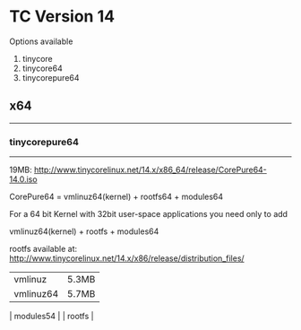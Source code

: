 # TC Version 14

Options available

1. tinycore
2. tinycore64
3. tinycorepure64

## x64
---

### tinycorepure64
----
19MB: http://www.tinycorelinux.net/14.x/x86_64/release/CorePure64-14.0.iso

CorePure64 = vmlinuz64(kernel) + rootfs64 + modules64

For a 64 bit Kernel with 32bit user-space applications you need only to add

vmlinuz64(kernel) + rootfs + modules64

rootfs available at:
    http://www.tinycorelinux.net/14.x/x86/release/distribution_files/


|  |  |
| --- | --- |
| vmlinuz     | 5.3MB |
| vmlinuz64   | 5.7MB |

| modules54   | 
| rootfs      |


